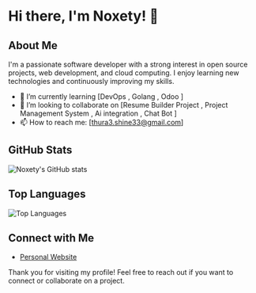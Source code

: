 # Hi there, I'm Noxety! 👋

## About Me

I'm a passionate software developer with a strong interest in open source projects, web development, and cloud computing. I enjoy learning new technologies and continuously improving my skills.

- 🌱 I’m currently learning [DevOps , Golang , Odoo ]
- 👯 I’m looking to collaborate on [Resume Builder Project , Project Management System , Ai integration , Chat Bot ]
- 📫 How to reach me: [thura3.shine33@gmail.com]

## GitHub Stats

![Noxety's GitHub stats](https://github-readme-stats.vercel.app/api?username=Noxety&show_icons=true&theme=radical)

## Top Languages

![Top Languages](https://github-readme-stats.vercel.app/api/top-langs/?username=Noxety&layout=compact&theme=radical)


## Connect with Me


- [Personal Website](https://Noxety.github.io)

Thank you for visiting my profile! Feel free to reach out if you want to connect or collaborate on a project.
